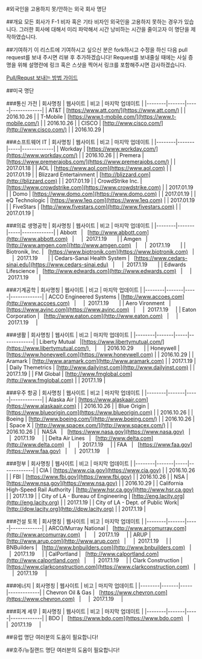 #외국인을 고용하지 못/안하는 외국 회사 명단

##개요
모든 회사가 F-1 비자 혹은 기타 비자인 외국인을 고용하지 못하는 경우가 있습니다. 그러한 회사에 대해서 미리 파악해서 시간 낭비하는 시간을 줄이고자 이 명단을 제작하였습니다.

##기여하기
이 리스트에 기여하시고 싶으신 분은 fork하시고 수정을 하신 다음 pull request를 보내 주시면 리뷰 후 추가하겠습니다! Request를 보내줄실 때에는 사실 증명을 위해 설명란에 링크 혹은 스샷을 찍어서 링크를 포함해주시면 감사하겠습니다.

[Pull/Requst 보내는 방법 가이드](http://swalloow.tistory.com/84)

##미국 명단 

###통신 가전 
| 회사명칭 | 웹사이트 | 비고 | 마지막 업데이트 |
|--------|-------|-----|-------------|
| AT&T    |   [https://www.att.com/](https://www.att.com/)    |     |       2016.10.26      |
| T-Mobile     |   [https://www.t-mobile.com/](https://www.t-mobile.com/)    |     |     2016.10.26         |
| CISCO    |    [http://www.cisco.com/](http://www.cisco.com/)   |     | 2016.10.29      |

###소프트웨어 IT
| 회사명칭 | 웹사이트 | 비고 | 마지막 업데이트 |
|--------|-------|-----|-------------|
| Workday   |    [https://www.workday.com/](https://www.workday.com/)   |     |      2016.10.26        |
| Premera   |    [https://www.premerajobs.com/](https://www.premerajobs.com/)   |     |      2017.01.18        |
| AOL   |    [https://www.aol.com](https://www.aol.com)   |     |      2017.01.19        |
| Blizzard Entertainment   |    [http://blizzard.com](http://blizzard.com)   |     | 2017.01.19 |
| CrowdStrike Inc. |    [https://www.crowdstrike.com](https://www.crowdstrike.com)   |     | 2017.01.19 |
| Domo |    [https://www.domo.com](https://www.domo.com)   |     | 2017.01.19 |
| eQ Technologic |    [https://www.1eq.com](https://www.1eq.com)   |     | 2017.01.19 |
| FiveStars |    [http://www.fivestars.com](http://www.fivestars.com)   |     | 2017.01.19 |

###의료 생명공학
| 회사명칭 | 웹사이트 | 비고 | 마지막 업데이트 |
|--------|-------|-----|-------------|
| Abbott   |   [http://www.abbott.com](http://www.abbott.com)    |     |  2017.1.19       |
| Amgen   |   [http://www.amgen.com](http://www.amgen.com)    |     |  2017.1.19       |
| Biotronik, Inc. |   [https://www.biotronik.com](https://www.biotronik.com)    |     |  2017.1.19       |
| Cedars-Sanai Health System |   [https://www.cedars-sinai.edu](https://www.cedars-sinai.edu)    |     |  2017.1.19       |
| Edwards Lifescience |   [http://www.edwards.com](http://www.edwards.com)    |     |  2017.1.19       |

###기계공학
| 회사명칭 | 웹사이트 | 비고 | 마지막 업데이트 |
|--------|-------|-----|-------------|
| ACCO Engineered Systems | [http://www.accoes.com](http://www.accoes.com)    |     |  2017.1.19       |
| Aero Vironment   |   [https://www.avinc.com](https://www.avinc.com)    |     |  2017.1.19       |
| Eaton Corporation |   [http://www.eaton.com](http://www.eaton.com)    |     |  2017.1.19       |

###생활 
| 회사명칭 | 웹사이트 | 비고 | 마지막 업데이트 |
|--------|-------|-----|-------------|
| Liberty Mutual    |[https://www.libertymutual.com/](https://www.libertymutual.com/)    |     | 2016.10.29        |
|    Honeywell    |    [https://www.honeywell.com](https://www.honeywell.com)   |     |      2016.10.29       |
|    Aramark    |    [http://www.aramark.com](http://www.aramark.com)   |     |      2017.1.19       |
|    Daily Themetrics    |    [http://www.dailyinst.com](http://www.dailyinst.com)   |     |      2017.1.19       |
|    FM Global    |    [http://www.fmglobal.com](http://www.fmglobal.com)   |     |      2017.1.19       |

###우주 항공
| 회사명칭 | 웹사이트 | 비고 | 마지막 업데이트 |
|--------|-------|-----|-------------|
|  Alaska Air      |   [https://www.alaskaair.com](https://www.alaskaair.com)    |     |     2016.10.26         |
|   Blue Origin     |   [https://www.blueorigin.com](https://www.blueorigin.com)    |     |    2016.10.26        |
|  Boeing      |  [http://www.boeing.com/](http://www.boeing.com/)     |     |      2016.10.26       |
|  Space X      |   [http://www.spacex.com/](http://www.spacex.com/)    |     |     2016.10.26        |
|  NASA   |   [https://www.nasa.gov](https://www.nasa.gov)    |     |  2017.1.19       |
| Delta Air Lines   |   [http://www.delta.com](http://www.delta.com)    |     |  2017.1.19       |
| FAA   |   [https://www.faa.gov](https://www.faa.gov)    |     |  2017.1.19       |


###정부
| 회사명칭 | 웹사이트 | 비고 | 마지막 업데이트 |
|--------|-------|-----|-------------|
|   CIA     |   [https://www.cia.gov](https://www.cia.gov)    |     |       2016.10.26      |
|    FBI    |    [https://www.fbi.gov](https://www.fbi.gov)   |     |       2016.10.26      |
|    NSA    |  [https://www.nsa.gov](https://www.nsa.gov)     |     |       2016.10.29      |
| California High-Speed Rail Authority   |  [http://www.hsr.ca.gov](http://www.hsr.ca.gov)     |     |       2017.1.19      |
| City of LA - Bureau of Engineering |  [http://eng.lacity.org](http://eng.lacity.org)     |     |       2017.1.19      |
| City of LA - Dept. of Public Work|  [http://dpw.lacity.org](http://dpw.lacity.org)     |     |       2017.1.19      |


###건설 토목
| 회사명칭 | 웹사이트 | 비고 | 마지막 업데이트 |
|--------|-------|-----|-------------|
| ARCO/Murray National |   [http://www.arcomurray.com](http://www.arcomurray.com)    |     |  2017.1.19       |
| ARUP |   [http://www.arup.com](http://www.arup.com)    |     |  2017.1.19       |
| BNBuilders |   [http://www.bnbuilders.com](http://www.bnbuilders.com)    |     |  2017.1.19       |
| CalPortland |   [http://www.calportland.com](http://www.calportland.com)    |     |  2017.1.19       |
| Clark Construction |   [https://www.clarkconstruction.com](https://www.clarkconstruction.com)    |     |  2017.1.19       |


###에너지
| 회사명칭 | 웹사이트 | 비고 | 마지막 업데이트 |
|--------|-------|-----|-------------|
| Chevron Oil & Gas |   [https://www.chevron.com](https://www.chevron.com)    |     |  2017.1.19       |

###회계 세무
| 회사명칭 | 웹사이트 | 비고 | 마지막 업데이트 |
|--------|-------|-----|-------------|
| BDO |   [https://www.bdo.com](https://www.bdo.com)    |     |  2017.1.19       |

##유럽 명단
여러분의 도움이 필요합니다!

##호주/뉴질랜드 명단
여러분의 도움이 필요합니다!
